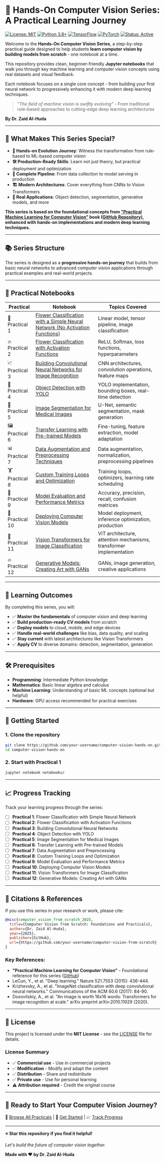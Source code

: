 # 🔬 Hands-On Computer Vision Series: A Practical Learning Journey
[![License: MIT](https://img.shields.io/badge/License-MIT-yellow.svg)](https://opensource.org/licenses/MIT)
[![Python 3.8+](https://img.shields.io/badge/python-3.8+-blue.svg)](https://www.python.org/downloads/)
[![TensorFlow](https://img.shields.io/badge/TensorFlow-Latest-orange.svg)](https://tensorflow.org/)
[![PyTorch](https://img.shields.io/badge/PyTorch-Latest-red.svg)](https://pytorch.org/)
[![Status: Active](https://img.shields.io/badge/Status-Active-green.svg)]()

Welcome to the **Hands-On Computer Vision Series**, a step-by-step practical guide designed to help students **learn computer vision by building models from scratch** - one notebook at a time.

This repository provides clean, beginner-friendly **Jupyter notebooks** that walk you through key machine learning and computer vision concepts using real datasets and visual feedback.

Each notebook focuses on a single core concept - from building your first neural network to progressively enhancing it with modern deep learning techniques.

> *"The field of machine vision is swiftly evolving"* - From traditional rule-based approaches to cutting-edge deep learning architectures

**By Dr. Zaid Al-Huda**

---

## 🎯 What Makes This Series Special?

- **🚀 Hands-on Evolution Journey**: Witness the transformation from rule-based to ML-based computer vision
- **🛠️ Production-Ready Skills**: Learn not just theory, but practical deployment and optimization
- **🔄 Complete Pipeline**: From data collection to model serving in production
- **🏗️ Modern Architectures**: Cover everything from CNNs to Vision Transformers
- **🎨 Real Applications**: Object detection, segmentation, generative models, and more

**This series is based on the foundational concepts from ["Practical Machine Learning for Computer Vision"](https://www.amazon.com/Practical-Machine-Learning-Computer-Vision/dp/1098102363) book ([GitHub Repository](https://github.com/GoogleCloudPlatform/practical-ml-vision-book)), enhanced with hands-on implementations and modern deep learning techniques.**

---

## 📚 Series Structure

The series is designed as a **progressive hands-on journey** that builds from basic neural networks to advanced computer vision applications through practical examples and real-world projects.

---

## 🧪 Practical Notebooks

| Practical | Notebook | Topics Covered |
|-----------|----------|----------------|
| 🧪 Practical 1 | [Flower Classification with a Simple Neural Network (No Activation Functions)](./notebooks/Practical%201%20-%20Flower%20Classification%20with%20a%20Simple%20Neural%20Network%20(No%20Activation%20Functions).ipynb) | Linear model, tensor pipeline, image classification |
| 🔥 Practical 2 | [Flower Classification with Activation Functions](./notebooks/Practical%202%20-%20Flower%20Classification%20with%20Activation%20Functions.ipynb) | ReLU, Softmax, loss functions, hyperparameters |
| 📈 Practical 3 | [Building Convolutional Neural Networks for Image Recognition](./notebooks/Practical%203%20-%20Building%20Convolutional%20Neural%20Networks%20for%20Image%20Recognition.ipynb) | CNN architectures, convolution operations, feature maps |
| 🎯 Practical 4 | [Object Detection with YOLO](./notebooks/Practical%204%20-%20Object%20Detection%20with%20YOLO.ipynb) | YOLO implementation, bounding boxes, real-time detection |
| 🎨 Practical 5 | [Image Segmentation for Medical Images](./notebooks/Practical%205%20-%20Image%20Segmentation%20for%20Medical%20Images.ipynb) | U-Net, semantic segmentation, mask generation |
| 🖼️ Practical 6 | [Transfer Learning with Pre-trained Models](./notebooks/Practical%206%20-%20Transfer%20Learning%20with%20Pre-trained%20Models.ipynb) | Fine-tuning, feature extraction, model adaptation |
| 📊 Practical 7 | [Data Augmentation and Preprocessing Techniques](./notebooks/Practical%207%20-%20Data%20Augmentation%20and%20Preprocessing%20Techniques.ipynb) | Data augmentation, normalization, preprocessing pipelines |
| 🏋️ Practical 8 | [Custom Training Loops and Optimization](./notebooks/Practical%208%20-%20Custom%20Training%20Loops%20and%20Optimization.ipynb) | Training loops, optimizers, learning rate scheduling |
| 🎯 Practical 9 | [Model Evaluation and Performance Metrics](./notebooks/Practical%209%20-%20Model%20Evaluation%20and%20Performance%20Metrics.ipynb) | Accuracy, precision, recall, confusion matrices |
| 🚀 Practical 10 | [Deploying Computer Vision Models](./notebooks/Practical%2010%20-%20Deploying%20Computer%20Vision%20Models.ipynb) | Model deployment, inference optimization, production |
| 🎨 Practical 11 | [Vision Transformers for Image Classification](./notebooks/Practical%2011%20-%20Vision%20Transformers%20for%20Image%20Classification.ipynb) | ViT architecture, attention mechanisms, transformer implementation |
| 🔥 Practical 12 | [Generative Models: Creating Art with GANs](./notebooks/Practical%2012%20-%20Generative%20Models%20Creating%20Art%20with%20GANs.ipynb) | GANs, image generation, creative applications |

---

## 🎯 Learning Outcomes

By completing this series, you will:

- ✅ **Master the fundamentals** of computer vision and deep learning
- ✅ **Build production-ready CV models** from scratch
- ✅ **Deploy models** to cloud, mobile, and edge devices
- ✅ **Handle real-world challenges** like bias, data quality, and scaling
- ✅ **Stay current** with latest architectures like Vision Transformers
- ✅ **Apply CV** to diverse domains: detection, segmentation, generation

---

## 🛠️ Prerequisites

- **Programming**: Intermediate Python knowledge
- **Mathematics**: Basic linear algebra and calculus
- **Machine Learning**: Understanding of basic ML concepts (optional but helpful)
- **Hardware**: GPU access recommended for practical exercises

---

## 🚀 Getting Started

### 1. Clone the repository
```bash
git clone https://github.com/your-username/computer-vision-hands-on.git
cd computer-vision-hands-on
```


### 2. Start with Practical 1
```bash
jupyter notebook notebooks/
```

---

## 📈 Progress Tracking

Track your learning progress through the series:

- [ ] **Practical 1**: Flower Classification with Simple Neural Network
- [ ] **Practical 2**: Flower Classification with Activation Functions  
- [ ] **Practical 3**: Building Convolutional Neural Networks
- [ ] **Practical 4**: Object Detection with YOLO
- [ ] **Practical 5**: Image Segmentation for Medical Images
- [ ] **Practical 6**: Transfer Learning with Pre-trained Models
- [ ] **Practical 7**: Data Augmentation and Preprocessing
- [ ] **Practical 8**: Custom Training Loops and Optimization
- [ ] **Practical 9**: Model Evaluation and Performance Metrics
- [ ] **Practical 10**: Deploying Computer Vision Models
- [ ] **Practical 11**: Vision Transformers for Image Classification
- [ ] **Practical 12**: Generative Models: Creating Art with GANs

---

## 📖 Citations & References

If you use this series in your research or work, please cite:

```bibtex
@misc{computer_vision_from_scratch_2025,
  title={Computer Vision from Scratch: Foundations and Practicals},
  author={Dr. Zaid Al-Huda},
  year={2025},
  publisher={GitHub},
  url={https://github.com/your-username/computer-vision-from-scratch}
}
```

### Key References:

- **"Practical Machine Learning for Computer Vision"** - Foundational reference for this series ([GitHub](https://github.com/your-username/practical-ml-computer-vision))
- LeCun, Y., et al. "Deep learning." Nature 521.7553 (2015): 436-444.
- Krizhevsky, A., et al. "ImageNet classification with deep convolutional neural networks." Communications of the ACM 60.6 (2017): 84-90.
- Dosovitskiy, A., et al. "An image is worth 16x16 words: Transformers for image recognition at scale." arXiv preprint arXiv:2010.11929 (2020).

---

## 📄 License

This project is licensed under the **MIT License** - see the [LICENSE](LICENSE) file for details.

### License Summary

- ✅ **Commercial use** - Use in commercial projects
- ✅ **Modification** - Modify and adapt the content
- ✅ **Distribution** - Share and redistribute
- ✅ **Private use** - Use for personal learning
- ⚠️ **Attribution required** - Credit the original course

---

## 🌟 Ready to Start Your Computer Vision Journey?

📁 [Browse All Practicals](./notebooks/) | 🚀 [Get Started](#-getting-started) | 📈 [Track Progress](#-progress-tracking)

---

**⭐ Star this repository if you find it helpful!**

*Let's build the future of computer vision together.*

**Made with ❤️ by Dr. Zaid Al-Huda**
